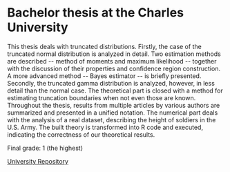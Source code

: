 # Bachelor thesis at the Charles University

This thesis deals with truncated distributions. Firstly, the case of the truncated normal distribution is analyzed in detail. Two estimation methods are described -- method of moments and maximum likelihood -- together with the discussion of their properties and confidence region construction. A more advanced method -- Bayes estimator -- is briefly presented. Secondly, the truncated gamma distribution is analyzed, however, in less detail than the normal case. The theoretical part is closed with a method for estimating truncation boundaries when not even those are known. Throughout the thesis, results from multiple articles by various authors are summarized and presented in a unified notation. The numerical part deals with the analysis of a real dataset, describing the height of soldiers in the U.S. Army. The built theory is transformed into R code and executed, indicating the correctness of our theoretical results. 

Final grade: 1 (the highest)

[University Repository](https://dspace.cuni.cz/handle/20.500.11956/127921)
